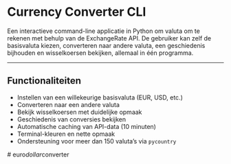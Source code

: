 #  Currency Converter CLI

Een interactieve command-line applicatie in Python om valuta om te rekenen met behulp van de ExchangeRate API. 
De gebruiker kan zelf de basisvaluta kiezen, converteren naar andere valuta, 
een geschiedenis bijhouden en wisselkoersen bekijken, allemaal in één programma.

----------------------------------

##  Functionaliteiten

- Instellen van een willekeurige basisvaluta (EUR, USD, etc.)
- Converteren naar een andere valuta
- Bekijk wisselkoersen met duidelijke opmaak
- Geschiedenis van conversies bekijken
- Automatische caching van API-data (10 minuten)
- Terminal-kleuren en nette opmaak
- Ondersteuning voor meer dan 150 valuta’s via `pycountry`


#   e u r o _ d o l l a r _ c o n v e r t e r  
 